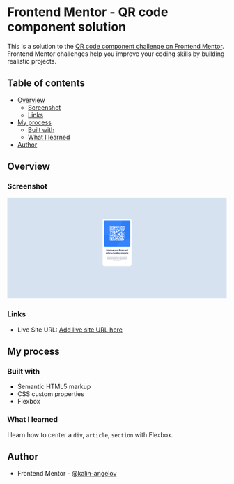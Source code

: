 # Frontend Mentor - QR code component solution

This is a solution to the [QR code component challenge on Frontend Mentor](https://www.frontendmentor.io/challenges/qr-code-component-iux_sIO_H). Frontend Mentor challenges help you improve your coding skills by building realistic projects. 

## Table of contents

- [Overview](#overview)
  - [Screenshot](#screenshot)
  - [Links](#links)
- [My process](#my-process)
  - [Built with](#built-with)
  - [What I learned](#what-i-learned)
- [Author](#author)

## Overview

### Screenshot

![Desktop screenshot](./screenshots/desktop.png)

### Links

- Live Site URL: [Add live site URL here](http://127.0.0.1:5500/0.1%20QR%20code/qr-code-component-main/result/index.html)

## My process

### Built with

- Semantic HTML5 markup
- CSS custom properties
- Flexbox

### What I learned

I learn how to center a `div`, `article`, `section` with Flexbox.

## Author

- Frontend Mentor - [@kalin-angelov](https://www.frontendmentor.io/profile/kalin-angelov)